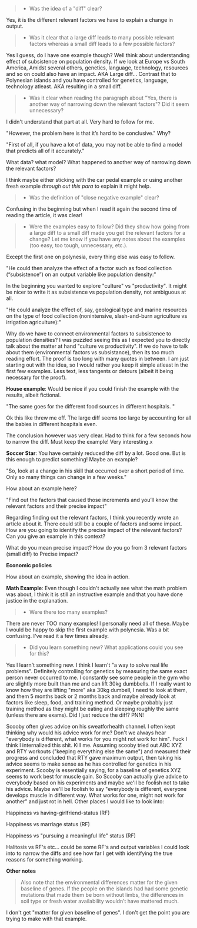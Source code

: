 > + Was the idea of a "diff" clear?

Yes, it is the different relevant factors we have to explain a change
in output.

> + Was it clear that a large diff leads to many possible relevant
> factors whereas a small diff leads to a few possible factors?
  
  Yes I guess, do I have one example though? Well think about
  understanding effect of subsistence on population density. If we
  look at Europe vs South America, Amidst several others, genetics,
  language, technology, resources and so on could also have an
  impact. AKA Large diff... Contrast that to Polynesian islands and
  you have controlled for genetics, language, technology atleast. AKA
  resulting in a small diff.

> + Was it clear when reading the paragraph about "Yes, there is
> another way of narrowing down the relevant factors"? Did it seem
> unnecessary?
 
I didn't understand that part at all. Very hard to follow for
me. 

"However, the problem here is that it’s hard to be conclusive."
Why?

"First of all, if you have a lot of data, you may not be able to find
a model that predicts all of it accurately."

What data? what model? What happened to another way of narrowing down
the relevant factors?

I think maybe either sticking with the car pedal example or using
another fresh example *through out this para* to explain it might help.
  
> + Was the definition of "close negative example" clear?

Confusing in the beginning but when I read it again the second time of
reading the article, it was clear!

> + Were the examples easy to follow? Did they show how going from a
>   large diff to a small diff made you get the relevant factors for a
>   change? Let me know if you have any notes about the examples (too
>   easy, too tough, unnecessary, etc.).

Except the first one on polynesia, every thing else was easy to
follow.

"He could then analyze the effect of a factor such as food
collection (“subsistence”) on an output variable like population
density:"

In the beginning you wanted to explore "culture" vs "productivity". It
might be nicer to write it as subsistence vs population density, not
ambiguous at all.

"He could analyze the effect of, say, geological type and marine
resources on the type of food collection (nonintensive, slash-and-burn
agriculture vs irrigation agriculture):"

Why do we have to connect environmental factors to subsistence to
population densities? I was puzzled seeing this as I expected you to
directly talk about the matter at hand "culture vs productivity". If
we do have to talk about them (environmental factors vs subsistance),
then its too much reading effort. The proof is too long with many
quotes in between. I am just starting out with the idea, so I would
rather you keep it simple atleast in the first few examples. Less
text, less tangents or detours (albeit it being necessary for the
proof).

**House example**: Would be nice if you could finish the example with
the results, albeit fictional. 

"The same goes for the different food sources in different
hospitals. "

Ok this like threw me off. The large diff seems too large by
accounting for all the babies in different hospitals even. 

The conclusion however was very clear. Had to think for a few seconds
how to narrow the diff. Must keep the example! Very interesting.x

**Soccer Star**: You have certainly reduced the diff by a lot. Good
one. But is this enough to predict something! Maybe an example?

"So, look at a change in his skill that occurred over a short period
of time. Only so many things can change in a few weeks."

How about an example here?

"Find out the factors that caused those increments and you’ll know the
relevant factors and their precise impact"

Regarding finding out the relevant factors, I think you recently wrote
an article about it. There could still be a couple of factors and some
impact. How are you going to identify the precise impact of the
relevant factors? Can you give an example in this context?

What do you mean precise impact? How do you go from 3 relevant factors
(small diff) to Precise impact?

**Economic policies**

How about an example, showing the idea in action.

**Math Example**: Even though I couldn't actually see what the math
problem was about, I think it is still an instructive example and that
you have done justice in the explanation.

> + Were there too many examples?

There are never TOO many examples! I personally need all of
these. Maybe I would be happy to skip the first example with
polynesia. Was a bit confusing. I've read it a few times already. 

> + Did you learn something new? What applications could you see for this?

Yes I learn't something new. I think I learn't "a way to solve real
life problems". Definitely controlling for genetics by
measuring the same exact person never occurred to me. I constantly see
some people in the gym who are slightly more built than me and can
lift 30kg dumbbells. If I really want to know how they are lifting
"more" aka 30kg dumbell, I need to look at them, and them 5 months back
or 2 months back and maybe already look at factors like sleep, food,
and training method. Or maybe probably just training method as they
might be eating and sleeping roughly the same (unless there are
exams). Did I just reduce the diff? PNN!

Scooby often gives advice on his sweatforhealth channel. I often kept
thinking why would his advice work for me? Don't we always hear
"everybody is different, what works for you might not work for
him". Fuck I think I internalized this shit. Kill me. Assuming scooby
tried out ABC XYZ and RTY workouts ("keeping everything else the
same") and measured their progress and concluded that RTY gave maximum
output, then taking his advice seems to make sense as he has
controlled for genetics in his experiment. Scooby is essentially
saying, for a baseline of genetics XYZ seems to work best for muscle
gain. So Scooby can actually give advice to everybody based on his
experiments and maybe we'll be foolish not to take his advice. Maybe
we'll be foolish to say "everybody is different, everyone develops
muscle in different way. What works for one, might not work for
another" and just rot in hell. Other places I would like to look into:

Happiness vs having-girlfriend-status (RF)

Happiness vs marriage status (RF)

Happiness vs "pursuing a meaningful life" status (RF)

Halitosis vs RF's etc... could be some RF's and output variables I
could look into to narrow the diffs and see how far I get with
identifying the true reasons for something working.

**Other notes**

> Also note that the environmental differences matter for the given
> baseline of genes. If the people on the islands had had some genetic
> mutations that made them be born without limbs, the differences in
> soil type or fresh water availability wouldn’t have mattered much.

I don't get "matter for given baseline of genes". I don't get the
point you are trying to make with that example.



